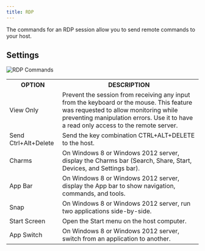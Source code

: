 ```yaml
---
title: RDP
---
```

The commands for an RDP session allow you to send remote commands to your host. 

## Settings 

![RDP Commands](/img/en/rdm/windows/clip10190.png) 

<table>
	<tr>
		<th>
OPTION 
		</th>
		<th>
DESCRIPTION 
		</th>
	</tr>
	<tr>
		<td>
View Only 
		</td>
		<td>
Prevent the session from receiving any input from the keyboard or the mouse. This feature was requested to allow monitoring while preventing manipulation errors. Use it to have a read only access to the remote server. 
		</td>
	</tr>
	<tr>
		<td>
Send Ctrl+Alt+Delete 
		</td>
		<td>
Send the key combination CTRL+ALT+DELETE to the host. 
		</td>
	</tr>
	<tr>
		<td>
Charms 
		</td>
		<td>
On Windows 8 or Windows 2012 server, display the Charms bar (Search, Share, Start, Devices, and Settings bar). 
		</td>
	</tr>
	<tr>
		<td>
App Bar 
		</td>
		<td>
On Windows 8 or Windows 2012 server, display the App bar to show navigation, commands, and tools. 
		</td>
	</tr>
	<tr>
		<td>
Snap 
		</td>
		<td>
On Windows 8 or Windows 2012 server, run two applications side-by-side. 
		</td>
	</tr>
	<tr>
		<td>
Start Screen 
		</td>
		<td>
Open the Start menu on the host computer. 
		</td>
	</tr>
	<tr>
		<td>
App Switch 
		</td>
		<td>
On Windows 8 or Windows 2012 server, switch from an application to another. 
		</td>
	</tr>
</table>


